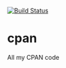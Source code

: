 [![Build Status](https://travis-ci.org/kstarsinic/cpan.png)](https://travis-ci.org/kstarsinic/cpan.png)

cpan
====

All my CPAN code
